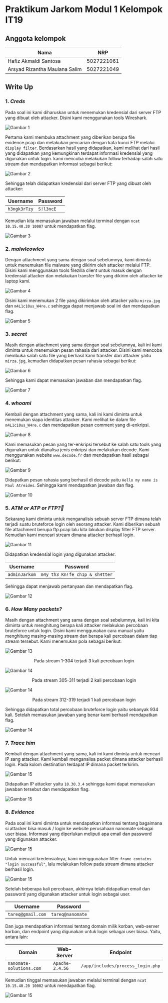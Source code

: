 # Praktikum Jarkom Modul 1 Kelompok IT19

## Anggota kelompok
| Nama | NRP |
|------|-----|
| Hafiz Akmaldi Santosa | 5027221061 |
| Arsyad Rizantha Maulana Salim | 5027221049 |

## Write Up

### 1. *Creds*
   
   Pada soal ini kami diharuskan untuk menemukan kredensial dari server FTP yang dibuat oleh attacker. Disini kami menggunakan tools Wireshark.
   
   ![Gambar 1](/images/image9.png)
   
   Pertama kami membuka attachment yang diberikan berupa file evidence.pcap dan melakukan pencarian dengan kata kunci FTP melalui `display filter`. Berdasarkan hasil yang didapatkan, kami melihat dari hasil yang didapatkan yang kemungkinan terdapat informasi kredensial yang digunakan untuk login. kami mencoba melakukan follow terhadap salah satu stream dan mendapatkan informasi sebagai berikut:
   
   ![Gambar 2](/images/creds2.png)
   
   Sehingga telah didapatkan kredensial dari server FTP yang dibuat oleh attacker:

   | Username | Password |
   |------|-----|
   | `h3ngk3rTzy` | `S!l3ncE` |
   
   Kemudian kita memasukan jawaban melalui terminal dengan `ncat 10.15.40.20 10007` untuk mendapatkan flag.

   ![Gambar 3](/images/credsflag.png)

### 2. *malwleowleo*
   
   Dengan attachment yang sama dengan soal sebelumnya, kami diminta untuk menemukan file malware yang dikirim oleh attacker melalui FTP. Disini kami menggunakan tools filezilla client untuk masuk dengan kredensial attacker dan melakukan transfer file yang dikirim oleh attacker ke laptop kami.

   ![Gambar 4](/images/image11.png)

   Disini kami menemukan 2 file yang dikirimkan oleh attacker yaitu `mirza.jpg` dan `m4L1c10us_W4re.c` sehingga dapat menjawab soal ini dan mendapatkan flag.

   ![Gambar 5](/images/malwleoflag.png)

### 3. *secret*
   
   Masih dengan attachment yang sama dengan soal sebelumnya, kali ini kami diminta untuk menemukan pesan rahasia dari attacker. Disini kami mencoba membuka salah satu file yang berhasil kami transfer dari attacker yaitu `mirza.jpg`, kemudian didapatkan pesan rahasia sebagai berikut:

   ![Gambar 6](/images/mirza.jpg)

   Sehingga kami dapat memasukan jawaban dan mendapatkan flag.

   ![Gambar 7](/images/mirzaflag.png)

### 4. *whoami*
   
   Kembali dengan attachment yang sama, kali ini kami diminta untuk menemukan siapa identitas attacker. Kami melihat ke dalam file `m4L1c10us_W4re.c` dan mendapatkan pesan comment yang di-enkripsi.

   ![Gambar 8](/images/mencurigakan.png)

   Kami memasukan pesan yang ter-enkripsi tersebut ke salah satu tools yang digunakan untuk dianalisa jenis enkripsi dan melakukan decode. Kami menggunakan website `www.decode.fr` dan mendapatkan hasil sebagai berikut:

   ![Gambar 9](/images/dekrip.png)

   Didapatkan pesan rahasia yang berhasil di decode yaitu `Hello my name is Paul Atreides`. Sehingga kami mendapatkan jawaban dan flag.

   ![Gambar 10](images/whoamiflag.png)

### 5. *ATM or ATP or FTP?🤔*

   Sekarang kami diminta untuk menganalisis sebuah server FTP dimana telah terjadi suatu bruteforce login oleh seorang attacker. Kami diberikan sebuah file attachment berupa ftp.pcap lalu kita lakukan display filter FTP server. Kemudian kami mencari stream dimana attacker berhasil login.

   ![Gambar 11](/images/image13.png)

   Didapatkan kredensial login yang digunakan attacker:

   | Username | Password |
   |------|-----|
   | `adminJarkom` | `m4y_th3_Kn!fe_ch1p_&_sh4tter` |

   Sehingga dapat menjawab pertanyaan dan mendapatkan flag.

   ![Gambar 12](/images/ftpflag.png)

### 6. *How Many packets?*

   Masih dengan attachment yang sama dengan soal sebelumnya, kali ini kita diminta untuk menghitung berapa kali attacker melakukan percobaan bruteforce untuk login. Disini kami menggunakan cara manual yaitu menghitung masing-masing stream dan berapa kali percobaan dalam tiap stream tersebut. Kami menemukan pola sebagai berikut:

   ![Gambar 13](/images/image12.png)
   <center>Pada stream 1-304 terjadi 3 kali percobaan login</center>

   ![Gambar 14](/images/image3.png)
   <center>Pada stream 305-311 terjadi 2 kali percobaan login</center>

   ![Gambar 14](/images/image2.png)
   <center>Pada stream 312-319 terjadi 1 kali percobaan login</center>

   Sehingga didapatkan total percobaan bruteforce login yaitu sebanyak 934 kali. Setelah memasukan jawaban yang benar kami berhasil mendapatkan flag.

   ![Gambar 14](/images/image4.png)

### 7. *Trace him*

   Kembali dengan attachment yang sama, kali ini kami diminta untuk mencari IP sang attacker. Kami kembali menganalisa packet dimana attacker berhasil login. Pada kolom destination terdapat IP dimana packet terkirim.

   ![Gambar 15](/images/ipattack.png)

   Didapatkan IP attacker yaitu `10.30.3.4` sehingga kami dapat memasukan jawaban tersebut dan mendapatkan flag.
   
   ![Gambar 15](/images/ipattack.png)

### 8. *Evidence*

   Pada soal ini kami diminta untuk mendapatkan informasi tentang bagaimana si attacker bisa masuk / login ke website perusahaan nanomate sebagai user biasa. Informasi yang diperlukan meliputi apa email dan password yang digunakan attacker.

   ![Gambar 15](/images/evidence1.png)

   Untuk mencari kredensialnya, kami menggunakan filter `frame contains "login successful"`, lalu melakukan follow pada stream dimana attacker berhasil login.

   ![Gambar 15](/images/evidence2.png)

   Setelah beberapa kali percobaan, akhirnya telah didapatkan email dan password yang digunakan attacker untuk login sebagai user.

   | Username | Password |
   |------|------|
   | `tareq@gmail.com` | `tareq@nanomate` |

   Dan juga mendapatkan informasi tentang domain milik korban, web-server korban, dan endpoint yang digunakan untuk login sebagai user biasa. Yaitu, antara lain:

   | Domain | Web-Server | Endpoint |
   |------|------|------|
   | `nanomate-solutions.com` | `Apache-2.4.56` | `/app/includes/process_login.php` |

   Kemudian tinggal memasukan jawaban melalui terminal dengan `ncat 10.15.40.20 10002` untuk mendapatkan flag.

   ![Gambar 15](/images/evidence3.png)
